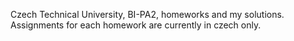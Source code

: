 Czech Technical University, BI-PA2, homeworks and my solutions.
Assignments for each homework are currently in czech only.